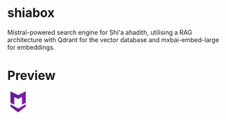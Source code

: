 # shiabox
Mistral-powered search engine for Shi'a ahadith, utilising a RAG architecture with Qdrant for the vector database and mxbai-embed-large for embeddings.

# Preview
![alt text](https://github.com/adam-p/markdown-here/raw/master/src/common/images/icon48.png "Logo Title Text 1")
